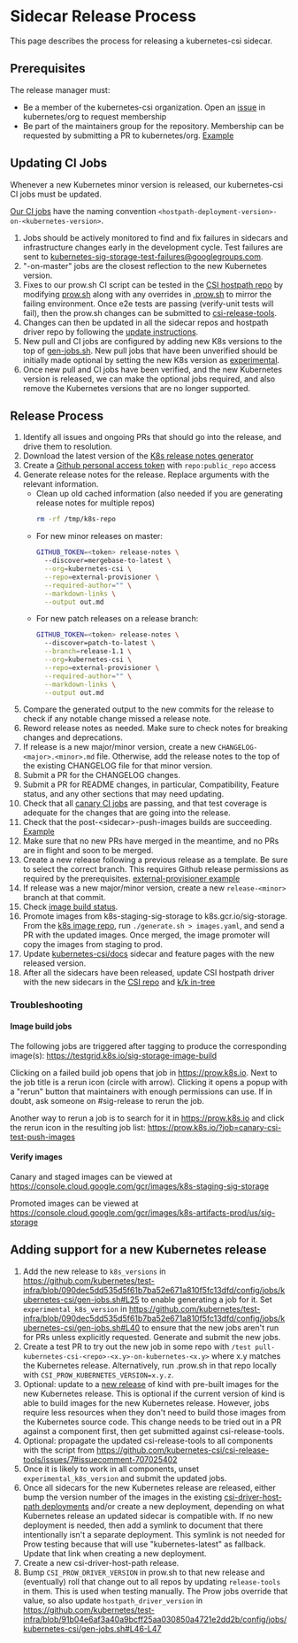 # Sidecar Release Process

This page describes the process for releasing a kubernetes-csi sidecar.

## Prerequisites

The release manager must:

* Be a member of the kubernetes-csi organization. Open an
  [issue](https://github.com/kubernetes/org/issues/new?assignees=&labels=area%2Fgithub-membership&template=membership.md&title=REQUEST%3A+New+membership+for+%3Cyour-GH-handle%3E) in
  kubernetes/org to request membership
* Be part of the maintainers group for the repository.
  Membership can be requested by submitting a PR to kubernetes/org.
  [Example](https://github.com/kubernetes/org/pull/1467)

## Updating CI Jobs
Whenever a new Kubernetes minor version is released, our kubernetes-csi CI jobs
must be updated.

[Our CI jobs](https://testgrid.k8s.io/sig-storage-csi-ci) have the
naming convention `<hostpath-deployment-version>-on-<kubernetes-version>`.

1. Jobs should be actively monitored to find and fix failures in sidecars and
   infrastructure changes early in the development cycle. Test failures are sent
   to kubernetes-sig-storage-test-failures@googlegroups.com.
1. "-on-master" jobs are the closest reflection to the new Kubernetes version.
1. Fixes to our prow.sh CI script can be tested in the [CSI hostpath
   repo](https://github.com/kubernetes-csi/csi-driver-host-path) by modifying
   [prow.sh](https://github.com/kubernetes-csi/csi-driver-host-path/blob/HEAD/release-tools/prow.sh)
   along with any overrides in
   [.prow.sh](https://github.com/kubernetes-csi/csi-driver-host-path/blob/HEAD/.prow.sh)
   to mirror the failing environment. Once e2e tests are passing (verify-unit tests
   will fail), then the prow.sh changes can be submitted to [csi-release-tools](https://github.com/kubernetes-csi/csi-release-tools).
1. Changes can then be updated in all the sidecar repos and hostpath driver repo
   by following the [update
   instructions](https://github.com/kubernetes-csi/csi-release-tools/blob/HEAD/README.md#sharing-and-updating).
1. New pull and CI jobs are configured by adding new K8s versions to the top of
   [gen-jobs.sh](https://github.com/kubernetes/test-infra/blob/HEAD/config/jobs/kubernetes-csi/gen-jobs.sh).
   New pull jobs that have been unverified should be initially made optional by
   setting the new K8s version as
   [experimental](https://github.com/kubernetes/test-infra/blob/a1858f46d6014480b130789df58b230a49203a64/config/jobs/kubernetes-csi/gen-jobs.sh#L40).
1. Once new pull and CI jobs have been verified, and the new Kubernetes version
   is released, we can make the optional jobs required, and also remove the
   Kubernetes versions that are no longer supported.

## Release Process
1. Identify all issues and ongoing PRs that should go into the release, and
  drive them to resolution.
1. Download the latest version of the
   [K8s release notes generator](https://github.com/kubernetes/release/tree/HEAD/cmd/release-notes)
1. Create a
   [Github personal access token](https://docs.github.com/en/authentication/keeping-your-account-and-data-secure/creating-a-personal-access-token)
   with `repo:public_repo` access
1. Generate release notes for the release. Replace arguments with the relevant
   information.
    * Clean up old cached information (also needed if you are generating release
      notes for multiple repos)
      ```bash
      rm -rf /tmp/k8s-repo
      ```
    * For new minor releases on master:
        ```bash
        GITHUB_TOKEN=<token> release-notes \
          --discover=mergebase-to-latest \
          --org=kubernetes-csi \
          --repo=external-provisioner \
          --required-author="" \
          --markdown-links \
          --output out.md
        ```
    * For new patch releases on a release branch:
        ```bash
        GITHUB_TOKEN=<token> release-notes \
          --discover=patch-to-latest \
          --branch=release-1.1 \
          --org=kubernetes-csi \
          --repo=external-provisioner \
          --required-author="" \
          --markdown-links \
          --output out.md
        ```
1. Compare the generated output to the new commits for the release to check if
   any notable change missed a release note.
1. Reword release notes as needed. Make sure to check notes for breaking
   changes and deprecations.
1. If release is a new major/minor version, create a new `CHANGELOG-<major>.<minor>.md`
   file. Otherwise, add the release notes to the top of the existing CHANGELOG
   file for that minor version.
1. Submit a PR for the CHANGELOG changes.
1. Submit a PR for README changes, in particular, Compatibility, Feature status,
   and any other sections that may need updating.
1. Check that all [canary CI
  jobs](https://testgrid.k8s.io/sig-storage-csi-ci) are passing,
  and that test coverage is adequate for the changes that are going into the release.
1. Check that the post-\<sidecar\>-push-images builds are succeeding.
   [Example](https://testgrid.k8s.io/sig-storage-image-build#post-external-snapshotter-push-images)
1. Make sure that no new PRs have merged in the meantime, and no PRs are in
   flight and soon to be merged.
1. Create a new release following a previous release as a template. Be sure to select the correct
   branch. This requires Github release permissions as required by the prerequisites.
   [external-provisioner example](https://github.com/kubernetes-csi/external-provisioner/releases/new)
1. If release was a new major/minor version, create a new `release-<minor>`
   branch at that commit.
1. Check [image build status](https://testgrid.k8s.io/sig-storage-image-build).
1. Promote images from k8s-staging-sig-storage to k8s.gcr.io/sig-storage. From
   the [k8s image
   repo](https://github.com/kubernetes/k8s.io/tree/HEAD/k8s.gcr.io/images/k8s-staging-sig-storage),
   run `./generate.sh > images.yaml`, and send a PR with the updated images.
   Once merged, the image promoter will copy the images from staging to prod.
1. Update [kubernetes-csi/docs](https://github.com/kubernetes-csi/docs) sidecar
   and feature pages with the new released version.
1. After all the sidecars have been released, update
   CSI hostpath driver with the new sidecars in the [CSI repo](https://github.com/kubernetes-csi/csi-driver-host-path/tree/HEAD/deploy)
   and [k/k
   in-tree](https://github.com/kubernetes/kubernetes/tree/HEAD/test/e2e/testing-manifests/storage-csi/hostpath/hostpath)

### Troubleshooting

#### Image build jobs

The following jobs are triggered after tagging to produce the corresponding
image(s):
https://testgrid.k8s.io/sig-storage-image-build

Clicking on a failed build job opens that job in https://prow.k8s.io. Next to
the job title is a rerun icon (circle with arrow). Clicking it opens a popup
with a "rerun" button that maintainers with enough permissions can use. If in
doubt, ask someone on #sig-release to rerun the job.

Another way to rerun a job is to search for it in https://prow.k8s.io and click
the rerun icon in the resulting job list:
https://prow.k8s.io/?job=canary-csi-test-push-images

#### Verify images

Canary and staged images can be viewed at https://console.cloud.google.com/gcr/images/k8s-staging-sig-storage

Promoted images can be viewed at https://console.cloud.google.com/gcr/images/k8s-artifacts-prod/us/sig-storage

## Adding support for a new Kubernetes release

1. Add the new release to `k8s_versions` in
   https://github.com/kubernetes/test-infra/blob/090dec5dd535d5f61b7ba52e671a810f5fc13dfd/config/jobs/kubernetes-csi/gen-jobs.sh#L25
   to enable generating a job for it. Set `experimental_k8s_version`
   in
   https://github.com/kubernetes/test-infra/blob/090dec5dd535d5f61b7ba52e671a810f5fc13dfd/config/jobs/kubernetes-csi/gen-jobs.sh#L40
   to ensure that the new jobs aren't run for PRs unless explicitly
   requested. Generate and submit the new jobs.
1. Create a test PR to try out the new job in some repo with `/test
   pull-kubernetes-csi-<repo>-<x.y>-on-kubernetes-<x.y>` where x.y
   matches the Kubernetes release. Alternatively, run .prow.sh in that
   repo locally with `CSI_PROW_KUBERNETES_VERSION=x.y.z`.
1. Optional: update to a [new
   release](https://github.com/kubernetes-sigs/kind/tags) of kind with
   pre-built images for the new Kubernetes release. This is optional
   if the current version of kind is able to build images for the new
   Kubernetes release. However, jobs require less resources when they
   don't need to build those images from the Kubernetes source code.
   This change needs to be tried out in a PR against a component
   first, then get submitted against csi-release-tools.
1. Optional: propagate the updated csi-release-tools to all components
   with the script from
   https://github.com/kubernetes-csi/csi-release-tools/issues/7#issuecomment-707025402
1. Once it is likely to work in all components, unset
   `experimental_k8s_version` and submit the updated jobs.
1. Once all sidecars for the new Kubernetes release are released,
   either bump the version number of the images in the existing
   [csi-driver-host-path
   deployments](https://github.com/kubernetes-csi/csi-driver-host-path/tree/HEAD/deploy)
   and/or create a new deployment, depending on what Kubernetes
   release an updated sidecar is compatible with. If no new deployment
   is needed, then add a symlink to document that there intentionally
   isn't a separate deployment. This symlink is not needed for Prow
   testing because that will use "kubernetes-latest" as fallback.
   Update that link when creating a new deployment.
1. Create a new csi-driver-host-path release.
1. Bump `CSI_PROW_DRIVER_VERSION` in prow.sh to that new release and
   (eventually) roll that change out to all repos by updating
   `release-tools` in them. This is used when testing manually. The
   Prow jobs override that value, so also update
   `hostpath_driver_version` in
   https://github.com/kubernetes/test-infra/blob/91b04e6af3a40a9bcff25aa030850a4721e2dd2b/config/jobs/kubernetes-csi/gen-jobs.sh#L46-L47
